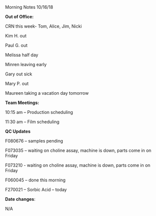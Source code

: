 Morning Notes 10/16/18

**Out of Office:**

CRN this week- Tom, Alice, Jim, Nicki

Kim H. out

Paul G. out

Melissa half day

Minren leaving early

Gary out sick

Mary P. out

Maureen taking a vacation day tomorrow

**Team Meetings:**

10:15 am – Production scheduling

11:30 am – Film scheduling

**QC Updates**

F080676 – samples pending

F073035 – waiting on choline assay, machine is down, parts come in on Friday

F073210 - waiting on choline assay, machine is down, parts come in on Friday

F060045 – done this morning

F270021 – Sorbic Acid – today

**Date changes**:

N/A
